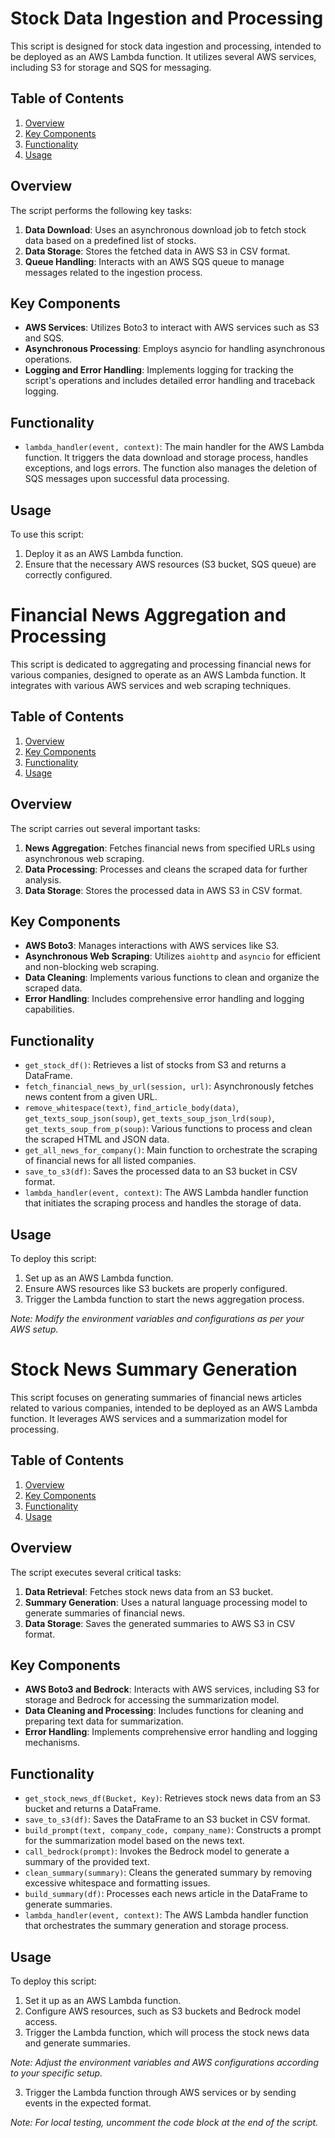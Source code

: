 


# Stock Data Ingestion and Processing

This script is designed for stock data ingestion and processing, intended to be deployed as an AWS Lambda function. It utilizes several AWS services, including S3 for storage and SQS for messaging.

## Table of Contents
1. [Overview](#overview)
2. [Key Components](#key-components)
3. [Functionality](#functionality)
4. [Usage](#usage)

## Overview

The script performs the following key tasks:
1. **Data Download**: Uses an asynchronous download job to fetch stock data based on a predefined list of stocks.
2. **Data Storage**: Stores the fetched data in AWS S3 in CSV format.
3. **Queue Handling**: Interacts with an AWS SQS queue to manage messages related to the ingestion process.

## Key Components

- **AWS Services**: Utilizes Boto3 to interact with AWS services such as S3 and SQS.
- **Asynchronous Processing**: Employs asyncio for handling asynchronous operations.
- **Logging and Error Handling**: Implements logging for tracking the script's operations and includes detailed error handling and traceback logging.

## Functionality

- `lambda_handler(event, context)`: The main handler for the AWS Lambda function. It triggers the data download and storage process, handles exceptions, and logs errors. The function also manages the deletion of SQS messages upon successful data processing.

## Usage

To use this script:
1. Deploy it as an AWS Lambda function.
2. Ensure that the necessary AWS resources (S3 bucket, SQS queue) are correctly configured.


# Financial News Aggregation and Processing

This script is dedicated to aggregating and processing financial news for various companies, designed to operate as an AWS Lambda function. It integrates with various AWS services and web scraping techniques.

## Table of Contents
1. [Overview](#overview)
2. [Key Components](#key-components)
3. [Functionality](#functionality)
4. [Usage](#usage)

## Overview

The script carries out several important tasks:
1. **News Aggregation**: Fetches financial news from specified URLs using asynchronous web scraping.
2. **Data Processing**: Processes and cleans the scraped data for further analysis.
3. **Data Storage**: Stores the processed data in AWS S3 in CSV format.

## Key Components

- **AWS Boto3**: Manages interactions with AWS services like S3.
- **Asynchronous Web Scraping**: Utilizes `aiohttp` and `asyncio` for efficient and non-blocking web scraping.
- **Data Cleaning**: Implements various functions to clean and organize the scraped data.
- **Error Handling**: Includes comprehensive error handling and logging capabilities.

## Functionality

- `get_stock_df()`: Retrieves a list of stocks from S3 and returns a DataFrame.
- `fetch_financial_news_by_url(session, url)`: Asynchronously fetches news content from a given URL.
- `remove_whitespace(text)`, `find_article_body(data)`, `get_texts_soup_json(soup)`, `get_texts_soup_json_lrd(soup)`, `get_texts_soup_from_p(soup)`: Various functions to process and clean the scraped HTML and JSON data.
- `get_all_news_for_company()`: Main function to orchestrate the scraping of financial news for all listed companies.
- `save_to_s3(df)`: Saves the processed data to an S3 bucket in CSV format.
- `lambda_handler(event, context)`: The AWS Lambda handler function that initiates the scraping process and handles the storage of data.

## Usage

To deploy this script:
1. Set up as an AWS Lambda function.
2. Ensure AWS resources like S3 buckets are properly configured.
3. Trigger the Lambda function to start the news aggregation process.

*Note: Modify the environment variables and configurations as per your AWS setup.*


# Stock News Summary Generation

This script focuses on generating summaries of financial news articles related to various companies, intended to be deployed as an AWS Lambda function. It leverages AWS services and a summarization model for processing.

## Table of Contents
1. [Overview](#overview)
2. [Key Components](#key-components)
3. [Functionality](#functionality)
4. [Usage](#usage)

## Overview

The script executes several critical tasks:
1. **Data Retrieval**: Fetches stock news data from an S3 bucket.
2. **Summary Generation**: Uses a natural language processing model to generate summaries of financial news.
3. **Data Storage**: Saves the generated summaries to AWS S3 in CSV format.

## Key Components

- **AWS Boto3 and Bedrock**: Interacts with AWS services, including S3 for storage and Bedrock for accessing the summarization model.
- **Data Cleaning and Processing**: Includes functions for cleaning and preparing text data for summarization.
- **Error Handling**: Implements comprehensive error handling and logging mechanisms.

## Functionality

- `get_stock_news_df(Bucket, Key)`: Retrieves stock news data from an S3 bucket and returns a DataFrame.
- `save_to_s3(df)`: Saves the DataFrame to an S3 bucket in CSV format.
- `build_prompt(text, company_code, company_name)`: Constructs a prompt for the summarization model based on the news text.
- `call_bedrock(prompt)`: Invokes the Bedrock model to generate a summary of the provided text.
- `clean_summary(summary)`: Cleans the generated summary by removing excessive whitespace and formatting issues.
- `build_summary(df)`: Processes each news article in the DataFrame to generate summaries.
- `lambda_handler(event, context)`: The AWS Lambda handler function that orchestrates the summary generation and storage process.

## Usage

To deploy this script:
1. Set it up as an AWS Lambda function.
2. Configure AWS resources, such as S3 buckets and Bedrock model access.
3. Trigger the Lambda function, which will process the stock news data and generate summaries.

*Note: Adjust the environment variables and AWS configurations according to your specific setup.*

3. Trigger the Lambda function through AWS services or by sending events in the expected format.

*Note: For local testing, uncomment the code block at the end of the script.*

